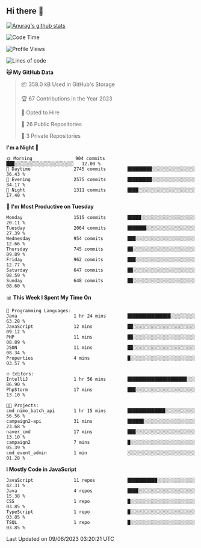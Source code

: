 ## Hi there 👋

[![Anurag's github stats](https://github-readme-stats.vercel.app/api?username=Songwonseok)](https://github.com/anuraghazra/github-readme-stats)



<!--START_SECTION:waka-->
![Code Time](http://img.shields.io/badge/Code%20Time-2%2C269%20hrs%203%20mins-blue)

![Profile Views](http://img.shields.io/badge/Profile%20Views-0-blue)

![Lines of code](https://img.shields.io/badge/From%20Hello%20World%20I%27ve%20Written-35.0%20million%20lines%20of%20code-blue)

**🐱 My GitHub Data** 

> 📦 358.0 kB Used in GitHub's Storage 
 > 
> 🏆 67 Contributions in the Year 2023
 > 
> 💼 Opted to Hire
 > 
> 📜 26 Public Repositories 
 > 
> 🔑 3 Private Repositories 
 > 
**I'm a Night 🦉** 

```text
🌞 Morning                904 commits         ███░░░░░░░░░░░░░░░░░░░░░░   12.00 % 
🌆 Daytime                2745 commits        █████████░░░░░░░░░░░░░░░░   36.43 % 
🌃 Evening                2575 commits        █████████░░░░░░░░░░░░░░░░   34.17 % 
🌙 Night                  1311 commits        ████░░░░░░░░░░░░░░░░░░░░░   17.40 % 
```
📅 **I'm Most Productive on Tuesday** 

```text
Monday                   1515 commits        █████░░░░░░░░░░░░░░░░░░░░   20.11 % 
Tuesday                  2064 commits        ███████░░░░░░░░░░░░░░░░░░   27.39 % 
Wednesday                954 commits         ███░░░░░░░░░░░░░░░░░░░░░░   12.66 % 
Thursday                 745 commits         ██░░░░░░░░░░░░░░░░░░░░░░░   09.89 % 
Friday                   962 commits         ███░░░░░░░░░░░░░░░░░░░░░░   12.77 % 
Saturday                 647 commits         ██░░░░░░░░░░░░░░░░░░░░░░░   08.59 % 
Sunday                   648 commits         ██░░░░░░░░░░░░░░░░░░░░░░░   08.60 % 
```


📊 **This Week I Spent My Time On** 

```text
💬 Programming Languages: 
Java                     1 hr 24 mins        ████████████████░░░░░░░░░   63.28 % 
JavaScript               12 mins             ██░░░░░░░░░░░░░░░░░░░░░░░   09.12 % 
PHP                      11 mins             ██░░░░░░░░░░░░░░░░░░░░░░░   08.89 % 
JSON                     11 mins             ██░░░░░░░░░░░░░░░░░░░░░░░   08.34 % 
Properties               4 mins              █░░░░░░░░░░░░░░░░░░░░░░░░   03.57 % 

🔥 Editors: 
IntelliJ                 1 hr 56 mins        ██████████████████████░░░   86.90 % 
PhpStorm                 17 mins             ███░░░░░░░░░░░░░░░░░░░░░░   13.10 % 

🐱‍💻 Projects: 
cmd_nimo_batch_api       1 hr 15 mins        ██████████████░░░░░░░░░░░   56.56 % 
campaign2-api            31 mins             ██████░░░░░░░░░░░░░░░░░░░   23.68 % 
naver_cmd                17 mins             ███░░░░░░░░░░░░░░░░░░░░░░   13.10 % 
campaign2                7 mins              █░░░░░░░░░░░░░░░░░░░░░░░░   05.39 % 
cmd_event_admin          1 min               ░░░░░░░░░░░░░░░░░░░░░░░░░   01.28 % 
```

**I Mostly Code in JavaScript** 

```text
JavaScript               11 repos            ███████████░░░░░░░░░░░░░░   42.31 % 
Java                     4 repos             ████░░░░░░░░░░░░░░░░░░░░░   15.38 % 
CSS                      1 repo              █░░░░░░░░░░░░░░░░░░░░░░░░   03.85 % 
TypeScript               1 repo              █░░░░░░░░░░░░░░░░░░░░░░░░   03.85 % 
TSQL                     1 repo              █░░░░░░░░░░░░░░░░░░░░░░░░   03.85 % 
```




 Last Updated on 09/06/2023 03:20:21 UTC
<!--END_SECTION:waka-->
